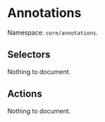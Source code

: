 # Annotations

Namespace: `core/annotations`.

## Selectors

<!-- START TOKEN(Autogenerated selectors|../../../packages/annotations/src/store/selectors.js) -->

Nothing to document.

<!-- END TOKEN(Autogenerated selectors|../../../packages/annotations/src/store/selectors.js) -->

## Actions

<!-- START TOKEN(Autogenerated actions|../../../packages/annotations/src/store/actions.js) -->

Nothing to document.


<!-- END TOKEN(Autogenerated actions|../../../packages/annotations/src/store/actions.js) -->
